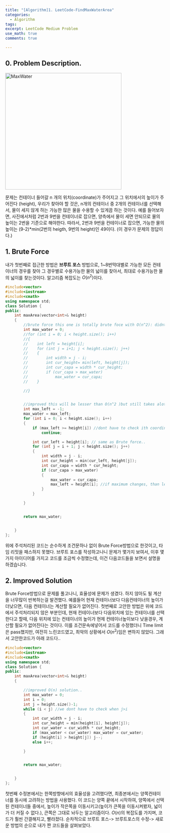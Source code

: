 ```yaml
---
title: "[Algorithm]1. LeetCode-FindMaxWaterArea"
categories:
  - Algorithm
tags:
excerpt: LeetCode Medium Problem
use_math: true
comments: true

---
```



## 0. Problem Description.
<img width="367" alt="MaxWater" src="https://user-images.githubusercontent.com/75593825/129645177-504668e5-beac-4a04-8d43-621cfedf2baf.PNG">

문제는 컨테이너 들어갈 n 개의 위치(coordinate)가 주어지고
그 위치에서의 높이가 주어진다 (height), 우리가 찾아야 할 것은, n개의 컨테이너 중 2개의 컨테이너를 선택해서, 물이 세지 않게 하는 가능한 많은 물을 수용할 수 있게끔 하는 것이다. 
예를 들어보자면, 사진에서처럼 2번과 9번을 컨테이너로 잡으면, 양측에서 물이 세면 안되므로 물의 높이는 2번을 기준으로 해야한다. 따라서, 2번과 9번을 컨테이너로 잡으면, 가능한 물의 높이는 (9-2)*min(2번의 heigth, 9번의 height)인 49이다. (이 경우가 문제의 정답이다.)

## 1. Brute Force
내가 첫번째로 접근한 방법은 __브루트 포스__ 방법으로, 1~8번막대별로 가능한 모든 컨테이너의 경우를 찾아 그 경우별로 수용가능한 물의 넓이를 찾아서, 최대로 수용가능한 물의 넓이를 찾는것이다. 알고리즘 복잡도는 $O(n^2)$이다.
````cpp
#include<vector>
#include<iostream>
#include<cmath>
using namespace std;
class Solution {
public:
    int maxArea(vector<int>& height)
    {
        //brute force this one is totally brute foce with O(n^2): didnt pass leetcode time limit
        int max_water = 0;
        //for (int i = 0; i < height.size(); i++)
        //{
        //    int left = height[i];
        //    for (int j = i+1; j < height.size(); j++)
        //    {
        //        int width = j - i;
        //        int cur_height= min(left, height[j]);
        //        int cur_capa = width * cur_height;
        //        if (cur_capa > max_water)
        //            max_water = cur_capa;
        //    }

        //}


        //improved this will be lesser than O(n^2 )but still takes alot of time passed a time limit..
        int max_left = -1;
        max_water = max_left;
        for (int i = 0; i < height.size(); i++)
        {
            if (max_left >= height[i]) //dont have to check ith coordinate..
                continue;

            int cur_left = height[i]; // same as Brute force..
            for (int j = i + 1; j < height.size(); j++)
            {
                int width = j - i;
                int cur_height = min(cur_left, height[j]);
                int cur_capa = width * cur_height;
                if (cur_capa > max_water)
                {
                    max_water = cur_capa;
                    max_left = height[i]; //if maximum changes, than left  chosed container will also be changed..
                }
            }

        }


        return max_water;


    }
};
````

위에 주석처리된 코드는 순수하게 조건문하나 없이 Brute Force방법으로 한것이고, 타임 리밋을 패스하지 못했다. 브루트 포스를 작성하고나니 문제가 몇가지 보여서, 이후 몇가지 아이디어를 가지고 코드를 조금씩 수정했는데, 이건 다음코드들을 보면서 설명을 하겠습니다.

## 2. Improved Solution
Brute Force방법으로 문제를 풀고나니, 효율성에 문제가 생겼다. 하지 않아도 될 계산을 너무많이 반복하는걸 발견했다. 예를들어 현재 컨테이너보다 다음컨테이너의 높이가 더낮으면, 다음 컨테이너는 계산할 필요가 없어진다. 
첫번째로 고안한 방법은 위에 코드에서 주석처리되지 않은 부분인데, 현재 컨테이너보다 다음위치에 있는 컨테이너를 선택한다고 할때, 다음 위치에 있는 컨테이너의 높이가 현제 컨테이너높이보다 낮을경우, 계산할 필요가 없어진다는 것이다. 이를 조건문속에넣어서 코드를 수정했더니 Time limit은 pass했지만, 여전히 느린코드였고, 최악의 상황에서 $O(n^2)$임은 변하지 않았다. 그래서 고안한코드가 아래 코드다..

````cpp
#include<vector>
#include<iostream>
#include<cmath>
using namespace std;
class Solution {
public:
    int maxArea(vector<int>& height)
    {

        //improved O(n) solution..
        int max_water = 0;
        int i = 0;
        int j = height.size()-1;
        while (i < j) //we dont have to check when j>i
        {
            int cur_width = j - i;
            int cur_height = min(height[i], height[j]);
            int cur_water = cur_width * cur_height;
            if (max_water < cur_water) max_water = cur_water;
            if (height[i] > height[j]) j--;
            else i++;

        }


        return max_water;


    }
};

````
첫번째 수정본에서는 한쪽방향에서의 효율성을 고려했다면, 최종본에서는 양쪽컨테이너를 동시에 고려하는 방법을 사용했다.
이 코드는 양쪽 끝에서 시작하여, 양쪽에서 선택된 컨테이너들 중에서, 높이가 작은쪽을 이동시키고(높이가 큰쪽을 이동시켜봤자, 넓이가 더 커질 수 없다.), 큰쪽은 그대로 놔두는 알고리즘이다. $O(n)$의 복잡도를 가지며, 코드가 훨씬 간결해지고, 빨라졌다. 
순차적으로 브루트 포스-> 브루트포스의 수정-> 새로운 방법의 순으로 내가 짠 코드들을 살펴보았다.

